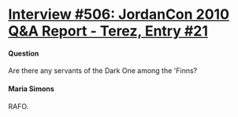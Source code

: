 # [Interview #506: JordanCon 2010 Q&A Report - Terez, Entry #21](https://www.theoryland.com/intvmain.php?i=506#21)

#### Question

Are there any servants of the Dark One among the 'Finns?

#### Maria Simons

RAFO.

